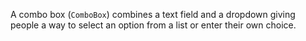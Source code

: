 A combo box (`ComboBox`) combines a text field and a dropdown giving people a way to select an option from a list or enter their own choice.
